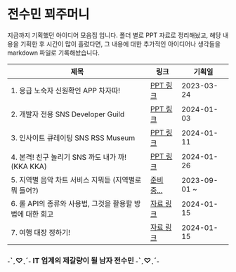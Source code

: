 # 전수민 꾀주머니

지금까지 기획했던 아이디어 모음집 입니다. 
폴더 별로 PPT 자료로 정리해놨고,  해당 내용을 기획한 후 시간이 많이 흘렀다면, 
그 내용에 대한 추가적인 아이디어나 생각들을 markdown 파일로 기록해놨습니다.

| 제목                                                      | 링크                                                         | 기획일       |
| --------------------------------------------------------- | ------------------------------------------------------------ | ------------ |
| 1. 응급 노숙자 신원확인 APP 차자따!                       | [PPT 링크](https://www.canva.com/design/DAFjU7AwmKg/Hr3N0jbrmj-Kt6njr80SLA/edit?utm_content=DAFjU7AwmKg&utm_campaign=designshare&utm_medium=link2&utm_source=sharebutton) | 2023-03-24   |
| 2. 개발자 전용 SNS Developer Guild                        | [PPT 링크 ](https://www.canva.com/design/DAF4pk-WJAU/zY56FMG-Xc0vYJb7j2QsjQ/edit?utm_content=DAF4pk-WJAU&utm_campaign=designshare&utm_medium=link2&utm_source=sharebutton) | 2024-01-03   |
| 3. 인사이트 큐레이팅 SNS RSS Museum                       | [PPT 링크](https://www.canva.com/design/DAF5XBsjtyY/d5qgEuaz11iVI0Xa9Er_6Q/edit?utm_content=DAF5XBsjtyY&utm_campaign=designshare&utm_medium=link2&utm_source=sharebutton) | 2024-01-11   |
| 4. 본격! 친구 놀리기 SNS 까도 내가 까! (KKA KKA)          | [PPT 링크](https://www.canva.com/design/DAF65D868-4/Ws-_i9k_-Sv-j9M24nKxrA/edit?utm_content=DAF65D868-4&utm_campaign=designshare&utm_medium=link2&utm_source=sharebutton) | 2024-01-26   |
| 5. 지역별 음악 차트 서비스 지뭐듣 (지역별로 뭐 들어?)     | [준비중...]()                                                | 2023-09-01 ~ |
| 6. 롤 API의 종류와 사용법, 그것을 활용할 방법에 대한 회고 | [자료 링크](https://github.com/dalcheonroadhead/WitPocket/tree/main/LOL%20API) | 2024-01-15   |
| 7. 여행 대장 정하기! | [자료 링크](https://github.com/dalcheonroadhead/WitPocket/tree/main) | 2024-01-15   |
###                             ˗ˋˏ♡ˎˊ˗ IT 업계의 제갈량이 될 남자 전수민 ˗ˋˏ♡ˎˊ˗

